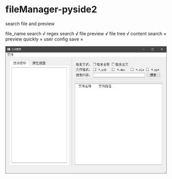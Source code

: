 # fileManager-pyside2
search file and preview

file_name search √
regex search √
file preview √
file tree √
content search ×
preview quickly ×
user config save ×

![](./1.jpg)
